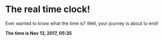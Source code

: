 # The real time clock!

Ever wanted to know what the time is? Well, your journey is about to end!

**The time is Nov 13, 2017, 05:35**